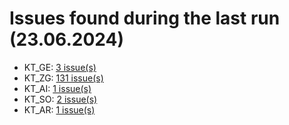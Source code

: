 # Issues found during the last run (23.06.2024)

- KT_GE: [3 issue(s)](tools/KT_GE_errors.csv)
- KT_ZG: [131 issue(s)](tools/KT_ZG_errors.csv)
- KT_AI: [1 issue(s)](tools/KT_AI_errors.csv)
- KT_SO: [2 issue(s)](tools/KT_SO_errors.csv)
- KT_AR: [1 issue(s)](tools/KT_AR_errors.csv)
